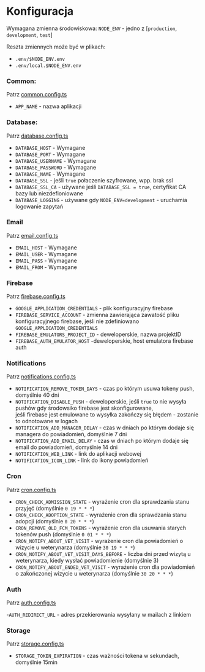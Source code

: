 # Konfiguracja

Wymagana zmienna środowiskowa: `NODE_ENV` - jedno z [`production`, `development`, `test`]

Reszta zmiennych może być w plikach:

- `.env/$NODE_ENV.env`
- `.env/local.$NODE_ENV.env`

### Common:

Patrz [common.config.ts](src/config/common.config.ts)

- `APP_NAME` - nazwa aplikacji

### Database:

Patrz [database.config.ts](src/config/database.config.ts)

- `DATABASE_HOST` - Wymagane
- `DATABASE_PORT` - Wymagane
- `DATABASE_USERNAME` - Wymagane
- `DATABASE_PASSWORD` - Wymagane
- `DATABASE_NAME` - Wymagane
- `DATABASE_SSL` - jeśli `true` połaczenie szyfrowane, wpp. brak ssl
- `DATABASE_SSL_CA` - używane jeśli `DATABASE_SSL = true`, certyfikat CA bazy lub niezdefioniowane
- `DATABASE_LOGGING` - używane gdy `NODE_ENV=development` - uruchamia logowanie zapytań

### Email

Patrz [email.config.ts](src/config/email.config.ts)

- `EMAIL_HOST` - Wymagane
- `EMAIL_USER` - Wymagane
- `EMAIL_PASS` - Wymagane
- `EMAIL_FROM` - Wymagane

### Firebase

Patrz [firebase.config.ts](src/config/firebase.config.ts)

- `GOOGLE_APPLICATION_CREDENTIALS` - plik konfiguracyjny firebase
- `FIREBASE_SERVICE_ACCOUNT` - zmienna zawierająca zawatość pliku konfiguracyjnego firebase, jeśli nie zdefiniowano `GOOGLE_APPLICATION_CREDENTIALS`
- `FIREBASE_EMULATORS_PROJECT_ID` - deweloperskie, nazwa projektID
- `FIREBASE_AUTH_EMULATOR_HOST` -deweloperskie, host emulatora firebase auth

### Notifications

Patrz [notifications.config.ts](src/config/notifications.config.ts)

- `NOTIFICATION_REMOVE_TOKEN_DAYS` - czas po którym usuwa tokeny push, domyślnie 40 dni
- `NOTIFICATION_DISABLE_PUSH` - deweloperskie, jeśli `true` to nie wysyła pushów gdy środowsiko firebase jest skonfigurowane,\
  jeśli firebase jest emulowane to wysyłka zakończy się błędem - zostanie to odnotowane w logach
- `NOTIFICATION_ADD_MANAGER_DELAY` - czas w dniach po którym dodaje się managera do powiadomień, domyślnie 7 dni
- `NOTIFICATION_ADD_EMAIL_DELAY` - czas w dniach po którym dodaje się email do powiadomień, domyślnie 14 dni
- `NOTIFICATION_WEB_LINK` - link do aplikacji webowej
- `NOTIFICATION_ICON_LINK` - link do ikony powiadomień

### Cron

Patrz [cron.config.ts](src/config/cron.config.ts)

- `CRON_CHECK_ADMISSION_STATE` - wyrażenie cron dla sprawdzania stanu przyjęć (domyślnie `0 19 * * *`)
- `CRON_CHECK_ADOPTION_STATE` - wyrażenie cron dla sprawdzania stanu adopcji (domyślnie `0 20 * * *`)
- `CRON_REMOVE_OLD_FCM_TOKENS` - wyrażenie cron dla usuwania starych tokenów push (domyślnie `0 01 * * *`)
- `CRON_NOTIFY_ABOUT_VET_VISIT` - wyrażenie cron dla powiadomień o wizycie u weterynarza (domyślnie `30 19 * * *`)
- `CRON_NOTIFY_ABOUT_VET_VISIT_DAYS_BEFORE` - liczba dni przed wizytą u weterynarza, kiedy wysłać powiadomienie (domyślnie 3)
- `CRON_NOTIFY_ABOUT_ENDED_VET_VISIT` - wyrażenie cron dla powiadomień o zakończonej wizycie u weterynarza (domyślnie `30 20 * * *`)

### Auth

Patrz [auth.config.ts](src/config/auth.config.ts)

-`AUTH_REDIRECT_URL` - adres przekierowania wysyłany w mailach z linkiem

### Storage

Patrz [storage.config.ts](src/config/storage.config.ts)

- `STORAGE_TOKEN_EXPIRATION` - czas ważności tokena w sekundach, domyślnie 15min
